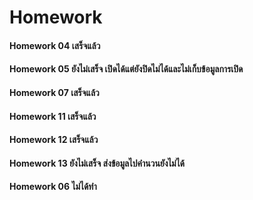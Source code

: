 # Homework
#### Homework 04 เสร็จแล้ว
#### Homework 05 ยังไม่เสร็จ เปิดได้แต่ยังปิดไม่ได้และไม่เก็บข้อมูลการเปิด
#### Homework 07 เสร็จแล้ว
#### Homework 11 เสร็จแล้ว
#### Homework 12 เสร็จแล้ว
#### Homework 13 ยังไม่เสร็จ ส่งข้อมูลไปคำนวนยังไม่ได้
#### Homework 06 ไม่ได้ทำ

